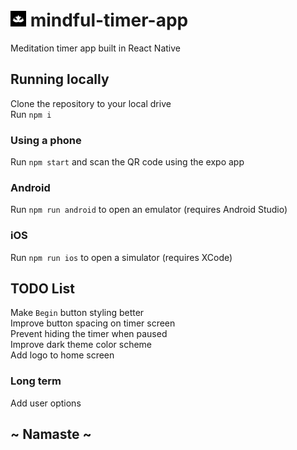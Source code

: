 # <img src="assets/icon.png" width="25"> mindful-timer-app

Meditation timer app built in React Native

## Running locally

Clone the repository to your local drive\
Run `npm i`

### Using a phone

Run `npm start` and scan the QR code using the expo app

### Android

Run `npm run android` to open an emulator (requires Android Studio)

### iOS

Run `npm run ios` to open a simulator (requires XCode)

## TODO List

Make `Begin` button styling better\
Improve button spacing on timer screen\
Prevent hiding the timer when paused\
Improve dark theme color scheme\
Add logo to home screen

### Long term

Add user options

## ~ Namaste ~
